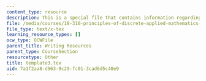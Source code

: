 ```yaml
---
content_type: resource
description: This is a special file that contains information regarding template.
file: /media/courses/18-310-principles-of-discrete-applied-mathematics-fall-2013/7a1f2aa8d9639c29fc013cad6d5c40e9_template3.tex
file_type: text/x-tex
learning_resource_types: []
ocw_type: OCWFile
parent_title: Writing Resources
parent_type: CourseSection
resourcetype: Other
title: template3.tex
uid: 7a1f2aa8-d963-9c29-fc01-3cad6d5c40e9
---
```


